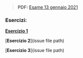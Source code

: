 > **PDF:** [Esame 13 gennaio 2021](/Esami/2022/esameGennaio13_conSol.pdf)

### Esercizi:

[**Esercizio 1**](/../../issues/26)

[**Esercizio 2**](issue file path)

[**Esercizio 3**](issue file path)
